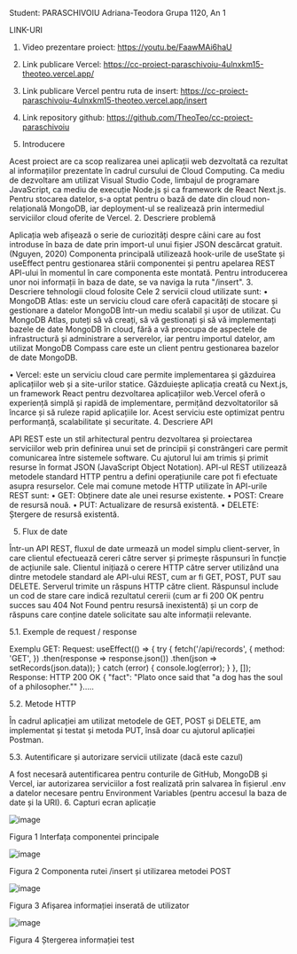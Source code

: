 Student: PARASCHIVOIU Adriana-Teodora
Grupa 1120, An 1

LINK-URI
1.	Video prezentare proiect: https://youtu.be/FaawMAi6haU 
2.	Link publicare Vercel: https://cc-proiect-paraschivoiu-4ulnxkm15-theoteo.vercel.app/
3.	Link publicare Vercel pentru ruta de insert: https://cc-proiect-paraschivoiu-4ulnxkm15-theoteo.vercel.app/insert 
4.	Link repository github: https://github.com/TheoTeo/cc-proiect-paraschivoiu 

1.	Introducere

Acest proiect are ca scop realizarea unei aplicații web dezvoltată ca rezultat al informațiilor prezentate în cadrul cursului de Cloud Computing. Ca mediu de dezvoltare am utilizat Visual Studio Code, limbajul de programare JavaScript, ca mediu de execuție Node.js și ca framework de React Next.js. Pentru stocarea datelor, s-a optat pentru o bază de date din cloud non-relațională MongoDB, iar deployment-ul se realizează prin intermediul serviciilor cloud oferite de Vercel.
2.	Descriere problemă 

Aplicația web afișează o serie de curiozități despre câini care au fost introduse în baza de date prin import-ul unui fișier JSON descărcat gratuit. (Nguyen, 2020) Componenta principală utilizează hook-urile de useState și useEffect pentru gestionarea stării componentei și pentru apelarea REST API-ului în momentul în care componenta este montată. Pentru introducerea unor noi informații în baza de date, se va naviga la ruta "/insert".
3.	Descriere tehnologii cloud folosite
Cele 2 servicii cloud utilizate sunt:
•	MongoDB Atlas: este un serviciu cloud care oferă capacități de stocare și gestionare a datelor MongoDB într-un mediu scalabil și ușor de utilizat. Cu MongoDB Atlas, puteți să vă creați, să vă gestionați și să vă implementați bazele de date MongoDB în cloud, fără a vă preocupa de aspectele de infrastructură și administrare a serverelor, iar pentru importul datelor, am utilizat MongoDB Compass care este un client pentru gestionarea bazelor de date MongoDB.

•	Vercel: este un serviciu cloud care permite implementarea și găzduirea aplicațiilor web și a site-urilor statice. Găzduiește aplicația creată cu Next.js, un framework React pentru dezvoltarea aplicațiilor web.Vercel oferă o experiență simplă și rapidă de implementare, permițând dezvoltatorilor să încarce și să ruleze rapid aplicațiile lor. Acest serviciu este optimizat pentru performanță, scalabilitate și securitate.
4.	Descriere API

API REST este un stil arhitectural pentru dezvoltarea și proiectarea serviciilor web prin definirea unui set de principii și constrângeri care permit comunicarea între sistemele software. Cu ajutorul lui am trimis și primit resurse în format JSON (JavaScript Object Notation). API-ul REST utilizează metodele standard HTTP pentru a defini operațiunile care pot fi efectuate asupra resurselor. Cele mai comune metode HTTP utilizate în API-urile REST sunt:
•	GET: Obținere date ale unei resurse existente.
•	POST: Creare de resursă nouă.
•	PUT: Actualizare de resursă existentă.
•	DELETE: Ștergere de resursă existentă.

5.	Flux de date

Într-un API REST, fluxul de date urmează un model simplu client-server, în care clientul efectuează cereri către server și primește răspunsuri în funcție de acțiunile sale. Clientul inițiază o cerere HTTP către server utilizând una dintre metodele standard ale API-ului REST, cum ar fi GET, POST, PUT sau DELETE. Serverul trimite un răspuns HTTP către client. Răspunsul include un cod de stare care indică rezultatul cererii (cum ar fi 200 OK pentru succes sau 404 Not Found pentru resursă inexistentă) și un corp de răspuns care conține datele solicitate sau alte informații relevante.

5.1. Exemple de request / response
	
Exemplu GET:
Request: 
useEffect(() => {
        try {
            fetch('/api/records', {
                method: 'GET',
            })
                .then(response => response.json())
                .then(json => setRecords(json.data));
        }
        catch (error) {
            console.log(error);
        }
    }, []);
Response: 
HTTP 200 OK { "fact": "Plato once said that "a dog has the soul of a philosopher."" }.....

5.2.	Metode HTTP

În cadrul aplicației am utilizat metodele de GET, POST și DELETE, am implementat și testat și metoda PUT, însă doar cu ajutorul aplicației Postman. 

5.3.	Autentificare și autorizare servicii utilizate (dacă este cazul)

A fost necesară autentificarea pentru conturile de GitHub, MongoDB și Vercel, iar autorizarea serviciilor a fost realizată prin salvarea în fișierul .env a datelor necesare pentru Environment Variables (pentru accesul la baza de date și la URI).
6. Capturi ecran aplicație

 ![image](https://github.com/TheoTeo/cc-proiect-paraschivoiu/assets/95938791/ed40a99f-6d4d-465a-9b0a-825fb27e261a)

Figura 1 Interfața componentei principale
 
 ![image](https://github.com/TheoTeo/cc-proiect-paraschivoiu/assets/95938791/1f3bb8a9-5ea5-4c38-a534-47148c1455c1)

Figura 2 Componenta rutei /insert și utilizarea metodei POST

 ![image](https://github.com/TheoTeo/cc-proiect-paraschivoiu/assets/95938791/b8d29963-66d9-4cbb-b08d-d88f23f227be)

Figura 3 Afișarea informației inserată de utilizator

 ![image](https://github.com/TheoTeo/cc-proiect-paraschivoiu/assets/95938791/d3178720-f68c-4b81-b639-4ee5e74cb554)

Figura 4 Ștergerea informației test


